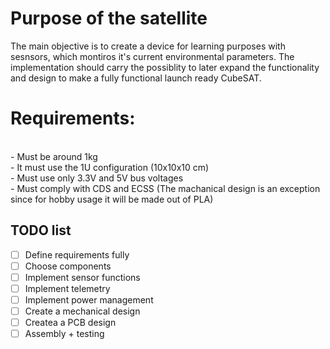 # Purpose of the satellite
The main objective is to create a device for learning purposes with sesnsors, which montiros it's current environmental parameters. The implementation should carry the possiblity to later expand the functionality and design to make a fully functional launch ready CubeSAT.

# Requirements:
<br/> - Must be around 1kg
<br/> - It must use the 1U configuration (10x10x10 cm)
<br/> - Must use only 3.3V and 5V bus voltages
<br/> - Must comply with CDS and ECSS (The machanical design is an exception since for hobby usage it will be made out of PLA)

## TODO list
- [ ] Define requirements fully
- [ ] Choose components
- [ ] Implement sensor functions
- [ ] Implement telemetry
- [ ] Implement power management
- [ ] Create a mechanical design
- [ ] Createa a PCB design
- [ ] Assembly + testing
